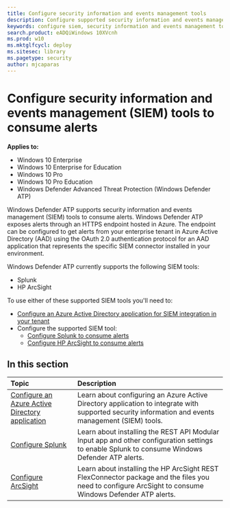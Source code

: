 ```yaml
---
title: Configure security information and events management tools
description: Configure supported security information and events management tools to receive and consume alerts.
keywords: configure siem, security information and events management tools, splunk, arcsight
search.product: eADQiWindows 10XVcnh
ms.prod: w10
ms.mktglfcycl: deploy
ms.sitesec: library
ms.pagetype: security
author: mjcaparas
---
```


# Configure security information and events management (SIEM) tools to consume alerts

**Applies to:**

- Windows 10 Enterprise
- Windows 10 Enterprise for Education
- Windows 10 Pro
- Windows 10 Pro Education
- Windows Defender Advanced Threat Protection (Windows Defender ATP)

Windows Defender ATP supports security information and events management (SIEM) tools to consume alerts. Windows Defender ATP exposes alerts through an HTTPS endpoint hosted in Azure. The endpoint can be configured to get alerts from your enterprise tenant in Azure Active Directory (AAD) using the OAuth 2.0 authentication protocol for an AAD application that represents the specific SIEM connector installed in your environment.

Windows Defender ATP currently supports the following SIEM tools:

- Splunk
- HP ArcSight

To use either of these supported SIEM tools you'll need to:

- [Configure an Azure Active Directory application for SIEM integration in your tenant](configure-aad-windows-defender-advanced-threat-protection.md)
- Configure the supported SIEM tool:
    - [Configure Splunk to consume alerts](configure-splunk-windows-defender-advanced-threat-protection.md)
    - [Configure HP ArcSight to consume alerts](configure-arcsight-windows-defender-advanced-threat-protection.md)

## In this section

Topic | Description
:---|:---
[Configure an Azure Active Directory application](configure-aad-windows-defender-advanced-threat-protection.md)| Learn about configuring an Azure Active Directory application to integrate with supported security information and events management (SIEM) tools.
 [Configure Splunk](configure-splunk-windows-defender-advanced-threat-protection.md)| Learn about installing the REST API Modular Input app and other configuration settings to enable Splunk to consume Windows Defender ATP alerts.
 [Configure ArcSight](configure-arcsight-windows-defender-advanced-threat-protection.md)| Learn about installing the HP ArcSight REST FlexConnector package and the files you need to configure ArcSight to consume Windows Defender ATP alerts.
